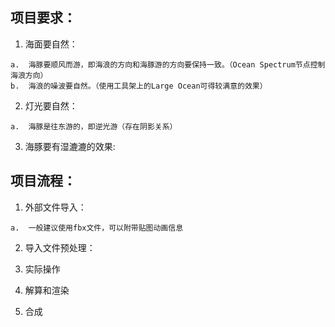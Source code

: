 ## 项目要求：

  1.  海面要自然：

    a.  海豚要顺风而游，即海浪的方向和海豚游的方向要保持一致。（Ocean Spectrum节点控制海浪方向）
    b.  海浪的噪波要自然。（使用工具架上的Large Ocean可得较满意的效果）
    
  2.  灯光要自然：

    a.  海豚是往东游的，即逆光游（存在阴影关系）
    
  3.  海豚要有湿漉漉的效果:
  
## 项目流程：

  1.  外部文件导入：
    
    a.  一般建议使用fbx文件，可以附带贴图动画信息
    
  2.  导入文件预处理：
    
  3.  实际操作

  4.  解算和渲染
  
  5.  合成





    

